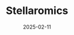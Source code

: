 ---  
layout: startup_page  
title: "Stellaromics"  
id: "stellaromics.com"  
permalink: "/stellaromicsstellaromics.com02112025/"  
website: "https://stellaromics.com/"  
funding_round: "Series B"  
funding_amount: "$80M"  
investors: "Catalyst4, Stanford University Ventures"  
about: "Stellaromics is pioneering 3D spatial biology through its Pyxa platform. The platform enables researchers to visualize and analyze the spatial organization of cells and molecules within thick tissue samples at an unprecedented resolution, providing a deeper understanding of tissue organization and disease mechanisms. Pyxa aims to revolutionize research by offering a true 3D perspective."  
markets: "Biotech, Genomics, Life Sciences"  
hq: "Boston, Massachusetts, United States"  
founded_year: "2022"  
linkedin: "https://www.linkedin.com/company/stellaromics"  
twitter: ""  
instagram: ""  
facebook: ""  
crunchbase: "https://www.crunchbase.com/organization/stellaromics"  
pitchbook: ""  

date_display: "11-Feb-2025"  
date: "2025-02-11"

# SEO Optimization  
meta_title: "Stellaromics - Series B Funding ($80M)"  
meta_description: "Stellaromics, Stellaromics is pioneering 3D spatial biology through its Pyxa platform. The platform enables researchers to visualize and analyze the spatial organiz..."  
meta_keywords: "Stellaromics, Biotech, Genomics, Life Sciences, Series B funding"  
canonical_url: "https://startup.projectstartups.com/stellaromicsstellaromics.com02112025/"  
---